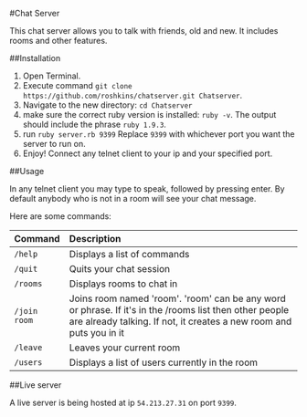 #Chat Server

This chat server allows you to talk with friends, old and new. It includes rooms and other features.

##Installation

1. Open Terminal.
2. Execute command `git clone https://github.com/roshkins/chatserver.git Chatserver`.
3. Navigate to the new directory: `cd Chatserver`
4. make sure the correct ruby version is installed: `ruby -v`. The output should include the phrase `ruby 1.9.3`.
5. run `ruby server.rb 9399` Replace `9399` with whichever port you want the server to run on.
6. Enjoy! Connect any telnet client to your ip and your specified port.

##Usage

In any telnet client you may type to speak, followed by pressing enter. By default anybody who is not in a room will see your chat message. 

Here are some commands:

|Command|Description|
|:------|:----------|
|`/help`|Displays a list of commands|
|`/quit`|Quits your chat session|
|`/rooms`|Displays rooms to chat in|
|`/join room`|Joins room named 'room'. 'room' can be any word or phrase. If it's in the /rooms list then other people are already talking. If not, it creates a new room and puts you in it|
|`/leave`|Leaves your current room|
|`/users`|Displays a list of users currently in the room|

##Live server

A live server is being hosted at ip `54.213.27.31` on port `9399`.